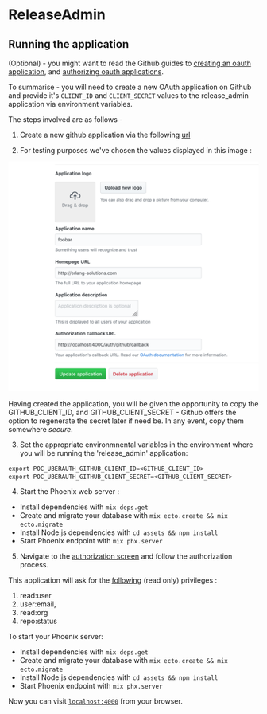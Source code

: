 # ReleaseAdmin


## Running the application 

(Optional) - you might want to read the Github guides to [creating an oauth application](https://developer.github.com/apps/building-oauth-apps/creating-an-oauth-app/), and [authorizing oauth applications](https://developer.github.com/apps/building-oauth-apps/authorizing-oauth-apps/).

To summarise - you will need to create a new OAuth application on Github and provide it's `CLIENT_ID` and `CLIENT_SECRET` values to the release_admin application via environment variables.

The steps involved are as follows - 

1. Create a new github application via the following [url](https://github.com/settings/applications/new)

2. For testing purposes we've chosen the values displayed in this image : 

![Image of Github OAuth setup](docs/github-setup-for-ueberauth.png)

Having created the application, you will be given the opportunity to copy the GITHUB_CLIENT_ID, and GITHUB_CLIENT_SECRET - Github offers the option to regenerate the secret later if need be. In any event, copy them somewhere *secure*.

3. Set the appropriate environmnental variables in the environment where you will be running the 'release_admin' application: 

```
export POC_UBERAUTH_GITHUB_CLIENT_ID=<GITHUB_CLIENT_ID>
export POC_UBERAUTH_GITHUB_CLIENT_SECRET=<GITHUB_CLIENT_SECRET>
```

4. Start the Phoenix web server :  

  * Install dependencies with `mix deps.get`
  * Create and migrate your database with `mix ecto.create && mix ecto.migrate`
  * Install Node.js dependencies with `cd assets && npm install`
  * Start Phoenix endpoint with `mix phx.server`

5. Navigate to the [authorization screen](http://localhost:4000/auth/github) and follow the authorization process. 

This application will ask for the [following](https://github.com/sescobb27/release_admin/blob/a881d7412e934b12533fe3a05349d81f30bfe1df/config/config.exs#L27) (read only) privileges : 

1. read:user 
2. user:email, 
3. read:org
4. repo:status

To start your Phoenix server:

  * Install dependencies with `mix deps.get`
  * Create and migrate your database with `mix ecto.create && mix ecto.migrate`
  * Install Node.js dependencies with `cd assets && npm install`
  * Start Phoenix endpoint with `mix phx.server`

Now you can visit [`localhost:4000`](http://localhost:4000) from your browser.

